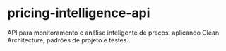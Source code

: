 # pricing-intelligence-api
API para monitoramento e análise inteligente de preços, aplicando Clean Architecture, padrões de projeto e testes.
